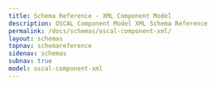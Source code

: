 ```yaml
---
title: Schema Reference - XML Component Model
description: OSCAL Component Model XML Schema Reference
permalink: /docs/schemas/oscal-component-xml/
layout: schemas
topnav: schemareference
sidenav: schemas
subnav: true
model: oscal-component-xml
---
```

